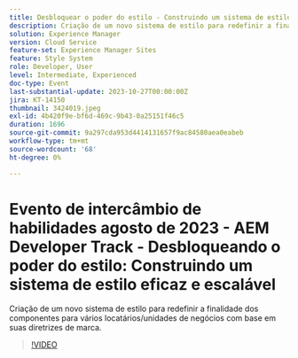 ```yaml
---
title: Desbloquear o poder do estilo - Construindo um sistema de estilos eficiente e escalável
description: Criação de um novo sistema de estilo para redefinir a finalidade dos componentes para vários locatários/unidades de negócios com base em suas diretrizes de marca.
solution: Experience Manager
version: Cloud Service
feature-set: Experience Manager Sites
feature: Style System
role: Developer, User
level: Intermediate, Experienced
doc-type: Event
last-substantial-update: 2023-10-27T00:00:00Z
jira: KT-14150
thumbnail: 3424019.jpeg
exl-id: 4b420f9e-bf6d-469c-9b43-0a25151f46c5
duration: 1696
source-git-commit: 9a297cda953d4414131657f9ac84580aea0eabeb
workflow-type: tm+mt
source-wordcount: '68'
ht-degree: 0%

---
```



# Evento de intercâmbio de habilidades agosto de 2023 - AEM Developer Track - Desbloqueando o poder do estilo: Construindo um sistema de estilo eficaz e escalável

Criação de um novo sistema de estilo para redefinir a finalidade dos componentes para vários locatários/unidades de negócios com base em suas diretrizes de marca.

>[!VIDEO](https://video.tv.adobe.com/v/3424019/?learn=on)
